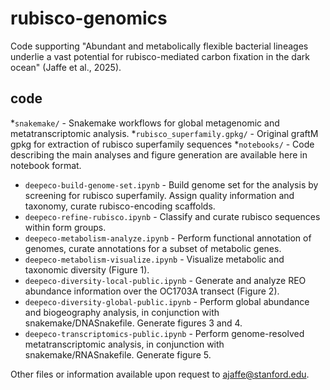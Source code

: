 # rubisco-genomics

Code supporting "Abundant and metabolically flexible bacterial lineages underlie a vast  potential for rubisco-mediated carbon fixation in the dark ocean" (Jaffe et al., 2025).

## code

*`snakemake/` - Snakemake workflows for global metagenomic and metatranscriptomic analysis.
*`rubisco_superfamily.gpkg/` - Original graftM gpkg for extraction of rubisco superfamily sequences
*`notebooks/` - Code describing the main analyses and figure generation are available here in notebook format.
   * `deepeco-build-genome-set.ipynb` - Build genome set for the analysis by screening for rubisco superfamily. Assign quality information and taxonomy, curate rubisco-encoding scaffolds.
   * `deepeco-refine-rubisco.ipynb` - Classify and curate rubisco sequences within form groups.
   * `deepeco-metabolism-analyze.ipynb` - Perform functional annotation of genomes, curate annotations for a subset of metabolic genes.
   * `deepeco-metabolism-visualize.ipynb` - Visualize metabolic and taxonomic diversity (Figure 1).
   * `deepeco-diversity-local-public.ipynb` - Generate and analyze REO abundance information over the OC1703A transect (Figure 2).
   * `deepeco-diversity-global-public.ipynb` - Perform global abundance and biogeography analysis, in conjunction with snakemake/DNASnakefile. Generate figures 3 and 4.
   * `deepeco-transcriptomics-public.ipynb` - Perform genome-resolved metatranscriptomic analysis, in conjunction with snakemake/RNASnakefile. Generate figure 5.

Other files or information available upon request to [ajaffe@stanford.edu](mailto:ajaffe@stanford.edu). 
